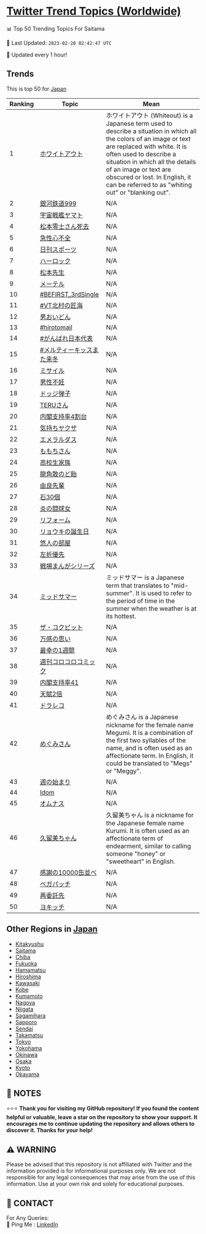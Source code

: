 [Twitter Trend Topics (Worldwide)](https://github.com/ErcinDedeoglu/Twitter-Trend-Topics)
==========


📊 Top 50 Trending Topics For Saitama

📆 Last Updated: `2023-02-20 02:42:47 UTC`

🔧 Updated every 1 hour!


## Trends

This is top 50 for [Japan](</Japan>)

| Ranking | Topic | Mean |
| ------- | ------------ | ------------ |
| 1 | [ホワイトアウト](http://twitter.com/search?q=%e3%83%9b%e3%83%af%e3%82%a4%e3%83%88%e3%82%a2%e3%82%a6%e3%83%88) | ホワイトアウト (Whiteout) is a Japanese term used to describe a situation in which all the colors of an image or text are replaced with white. It is often used to describe a situation in which all the details of an image or text are obscured or lost. In English, it can be referred to as "whiting out" or "blanking out". |
| 2 | [銀河鉄道999](http://twitter.com/search?q=%e9%8a%80%e6%b2%b3%e9%89%84%e9%81%93999) | N/A |
| 3 | [宇宙戦艦ヤマト](http://twitter.com/search?q=%e5%ae%87%e5%ae%99%e6%88%a6%e8%89%a6%e3%83%a4%e3%83%9e%e3%83%88) | N/A |
| 4 | [松本零士さん死去](http://twitter.com/search?q=%e6%9d%be%e6%9c%ac%e9%9b%b6%e5%a3%ab%e3%81%95%e3%82%93%e6%ad%bb%e5%8e%bb) | N/A |
| 5 | [急性心不全](http://twitter.com/search?q=%e6%80%a5%e6%80%a7%e5%bf%83%e4%b8%8d%e5%85%a8) | N/A |
| 6 | [日刊スポーツ](http://twitter.com/search?q=%e6%97%a5%e5%88%8a%e3%82%b9%e3%83%9d%e3%83%bc%e3%83%84) | N/A |
| 7 | [ハーロック](http://twitter.com/search?q=%e3%83%8f%e3%83%bc%e3%83%ad%e3%83%83%e3%82%af) | N/A |
| 8 | [松本先生](http://twitter.com/search?q=%e6%9d%be%e6%9c%ac%e5%85%88%e7%94%9f) | N/A |
| 9 | [メーテル](http://twitter.com/search?q=%e3%83%a1%e3%83%bc%e3%83%86%e3%83%ab) | N/A |
| 10 | [#BEFIRST_3rdSingle](http://twitter.com/search?q=%23BEFIRST_3rdSingle) | N/A |
| 11 | [#VT北村の匠海](http://twitter.com/search?q=%23VT%e5%8c%97%e6%9d%91%e3%81%ae%e5%8c%a0%e6%b5%b7) | N/A |
| 12 | [男おいどん](http://twitter.com/search?q=%e7%94%b7%e3%81%8a%e3%81%84%e3%81%a9%e3%82%93) | N/A |
| 13 | [#hirotomail](http://twitter.com/search?q=%23hirotomail) | N/A |
| 14 | [#がんばれ日本代表](http://twitter.com/search?q=%23%e3%81%8c%e3%82%93%e3%81%b0%e3%82%8c%e6%97%a5%e6%9c%ac%e4%bb%a3%e8%a1%a8) | N/A |
| 15 | [#メルティーキッスまた来冬](http://twitter.com/search?q=%23%e3%83%a1%e3%83%ab%e3%83%86%e3%82%a3%e3%83%bc%e3%82%ad%e3%83%83%e3%82%b9%e3%81%be%e3%81%9f%e6%9d%a5%e5%86%ac) | N/A |
| 16 | [ミサイル](http://twitter.com/search?q=%e3%83%9f%e3%82%b5%e3%82%a4%e3%83%ab) | N/A |
| 17 | [男性不妊](http://twitter.com/search?q=%e7%94%b7%e6%80%a7%e4%b8%8d%e5%a6%8a) | N/A |
| 18 | [ドッジ弾子](http://twitter.com/search?q=%e3%83%89%e3%83%83%e3%82%b8%e5%bc%be%e5%ad%90) | N/A |
| 19 | [TERUさん](http://twitter.com/search?q=TERU%e3%81%95%e3%82%93) | N/A |
| 20 | [内閣支持率4割台](http://twitter.com/search?q=%e5%86%85%e9%96%a3%e6%94%af%e6%8c%81%e7%8e%874%e5%89%b2%e5%8f%b0) | N/A |
| 21 | [気持ちヤクザ](http://twitter.com/search?q=%e6%b0%97%e6%8c%81%e3%81%a1%e3%83%a4%e3%82%af%e3%82%b6) | N/A |
| 22 | [エメラルダス](http://twitter.com/search?q=%e3%82%a8%e3%83%a1%e3%83%a9%e3%83%ab%e3%83%80%e3%82%b9) | N/A |
| 23 | [ももちさん](http://twitter.com/search?q=%e3%82%82%e3%82%82%e3%81%a1%e3%81%95%e3%82%93) | N/A |
| 24 | [高校生家族](http://twitter.com/search?q=%e9%ab%98%e6%a0%a1%e7%94%9f%e5%ae%b6%e6%97%8f) | N/A |
| 25 | [龍角散のど飴](http://twitter.com/search?q=%e9%be%8d%e8%a7%92%e6%95%a3%e3%81%ae%e3%81%a9%e9%a3%b4) | N/A |
| 26 | [由良先輩](http://twitter.com/search?q=%e7%94%b1%e8%89%af%e5%85%88%e8%bc%a9) | N/A |
| 27 | [石30個](http://twitter.com/search?q=%e7%9f%b330%e5%80%8b) | N/A |
| 28 | [炎の闘球女](http://twitter.com/search?q=%e7%82%8e%e3%81%ae%e9%97%98%e7%90%83%e5%a5%b3) | N/A |
| 29 | [リフォーム](http://twitter.com/search?q=%e3%83%aa%e3%83%95%e3%82%a9%e3%83%bc%e3%83%a0) | N/A |
| 30 | [リョウキの誕生日](http://twitter.com/search?q=%e3%83%aa%e3%83%a7%e3%82%a6%e3%82%ad%e3%81%ae%e8%aa%95%e7%94%9f%e6%97%a5) | N/A |
| 31 | [悠人の部屋](http://twitter.com/search?q=%e6%82%a0%e4%ba%ba%e3%81%ae%e9%83%a8%e5%b1%8b) | N/A |
| 32 | [左折優先](http://twitter.com/search?q=%e5%b7%a6%e6%8a%98%e5%84%aa%e5%85%88) | N/A |
| 33 | [戦場まんがシリーズ](http://twitter.com/search?q=%e6%88%a6%e5%a0%b4%e3%81%be%e3%82%93%e3%81%8c%e3%82%b7%e3%83%aa%e3%83%bc%e3%82%ba) | N/A |
| 34 | [ミッドサマー](http://twitter.com/search?q=%e3%83%9f%e3%83%83%e3%83%89%e3%82%b5%e3%83%9e%e3%83%bc) | ミッドサマー is a Japanese term that translates to "mid-summer". It is used to refer to the period of time in the summer when the weather is at its hottest. |
| 35 | [ザ・コクピット](http://twitter.com/search?q=%e3%82%b6%e3%83%bb%e3%82%b3%e3%82%af%e3%83%94%e3%83%83%e3%83%88) | N/A |
| 36 | [万感の思い](http://twitter.com/search?q=%e4%b8%87%e6%84%9f%e3%81%ae%e6%80%9d%e3%81%84) | N/A |
| 37 | [最幸の1週間](http://twitter.com/search?q=%e6%9c%80%e5%b9%b8%e3%81%ae1%e9%80%b1%e9%96%93) | N/A |
| 38 | [週刊コロコロコミック](http://twitter.com/search?q=%e9%80%b1%e5%88%8a%e3%82%b3%e3%83%ad%e3%82%b3%e3%83%ad%e3%82%b3%e3%83%9f%e3%83%83%e3%82%af) | N/A |
| 39 | [内閣支持率41](http://twitter.com/search?q=%e5%86%85%e9%96%a3%e6%94%af%e6%8c%81%e7%8e%8741) | N/A |
| 40 | [天賦2倍](http://twitter.com/search?q=%e5%a4%a9%e8%b3%a62%e5%80%8d) | N/A |
| 41 | [ドラレコ](http://twitter.com/search?q=%e3%83%89%e3%83%a9%e3%83%ac%e3%82%b3) | N/A |
| 42 | [めぐみさん](http://twitter.com/search?q=%e3%82%81%e3%81%90%e3%81%bf%e3%81%95%e3%82%93) | めぐみさん is a Japanese nickname for the female name Megumi. It is a combination of the first two syllables of the name, and is often used as an affectionate term. In English, it could be translated to "Megs" or "Meggy". |
| 43 | [週の始まり](http://twitter.com/search?q=%e9%80%b1%e3%81%ae%e5%a7%8b%e3%81%be%e3%82%8a) | N/A |
| 44 | [Idom](http://twitter.com/search?q=Idom) | N/A |
| 45 | [オムナス](http://twitter.com/search?q=%e3%82%aa%e3%83%a0%e3%83%8a%e3%82%b9) | N/A |
| 46 | [久留美ちゃん](http://twitter.com/search?q=%e4%b9%85%e7%95%99%e7%be%8e%e3%81%a1%e3%82%83%e3%82%93) | 久留美ちゃん is a nickname for the Japanese female name Kurumi. It is often used as an affectionate term of endearment, similar to calling someone "honey" or "sweetheart" in English. |
| 47 | [感謝の10000缶並べ](http://twitter.com/search?q=%e6%84%9f%e8%ac%9d%e3%81%ae10000%e7%bc%b6%e4%b8%a6%e3%81%b9) | N/A |
| 48 | [ベガパッチ](http://twitter.com/search?q=%e3%83%99%e3%82%ac%e3%83%91%e3%83%83%e3%83%81) | N/A |
| 49 | [再委託先](http://twitter.com/search?q=%e5%86%8d%e5%a7%94%e8%a8%97%e5%85%88) | N/A |
| 50 | [ヨキッチ](http://twitter.com/search?q=%e3%83%a8%e3%82%ad%e3%83%83%e3%83%81) | N/A |



## Other Regions in [Japan](</Japan>)

* [Kitakyushu](</Japan/Kitakyushu.md>)
* [Saitama](</Japan/Saitama.md>)
* [Chiba](</Japan/Chiba.md>)
* [Fukuoka](</Japan/Fukuoka.md>)
* [Hamamatsu](</Japan/Hamamatsu.md>)
* [Hiroshima](</Japan/Hiroshima.md>)
* [Kawasaki](</Japan/Kawasaki.md>)
* [Kobe](</Japan/Kobe.md>)
* [Kumamoto](</Japan/Kumamoto.md>)
* [Nagoya](</Japan/Nagoya.md>)
* [Niigata](</Japan/Niigata.md>)
* [Sagamihara](</Japan/Sagamihara.md>)
* [Sapporo](</Japan/Sapporo.md>)
* [Sendai](</Japan/Sendai.md>)
* [Takamatsu](</Japan/Takamatsu.md>)
* [Tokyo](</Japan/Tokyo.md>)
* [Yokohama](</Japan/Yokohama.md>)
* [Okinawa](</Japan/Okinawa.md>)
* [Osaka](</Japan/Osaka.md>)
* [Kyoto](</Japan/Kyoto.md>)
* [Okayama](</Japan/Okayama.md>)



## 📝 NOTES

⭐⭐⭐ **Thank you for visiting my GitHub repository! If you found the content helpful or valuable, leave a star on the repository to show your support. It encourages me to continue updating the repository and allows others to discover it. Thanks for your help!**


## ⚠️ WARNING

Please be advised that this repository is not affiliated with Twitter and the information provided is for informational purposes only. We are not responsible for any legal consequences that may arise from the use of this information. Use at your own risk and solely for educational purposes.


## 📨 CONTACT

 For Any Queries:  
            🏓 Ping Me : [LinkedIn](https://www.linkedin.com/in/ercindedeoglu/)
